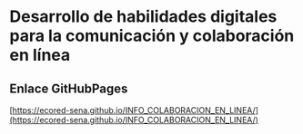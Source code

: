 # **Desarrollo de habilidades digitales para la comunicación y colaboración en línea**

## **Enlace GitHubPages**

[https://ecored-sena.github.io/INFO_COLABORACION_EN_LINEA/](https://ecored-sena.github.io/INFO_COLABORACION_EN_LINEA/)

#
